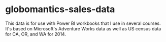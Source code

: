 # globomantics-sales-data

This data is for use with Power BI workbooks that I use in several courses. It's based on Microsoft's Adventure Works data as well as US census data for CA, OR, and WA for 2014.
